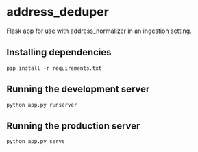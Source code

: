 address_deduper
===============

Flask app for use with address_normalizer in an ingestion setting.

## Installing dependencies

``pip install -r requirements.txt``


## Running the development server

``
python app.py runserver
``

## Running the production server

``
python app.py serve
``

